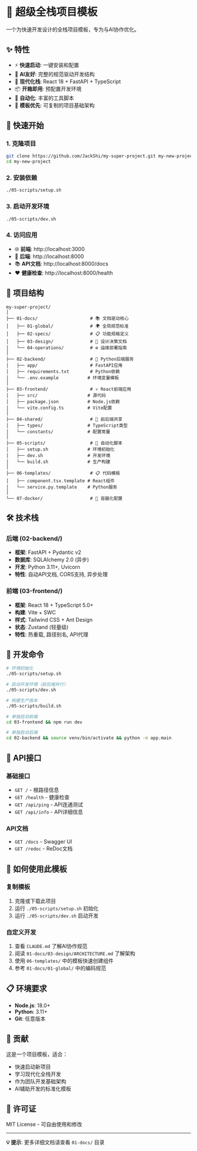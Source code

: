 # 🚀 超级全栈项目模板

一个为快速开发设计的全栈项目模板，专为与AI协作优化。

## ✨ 特性

- ⚡ **快速启动**: 一键安装和配置
- 🤖 **AI友好**: 完整的规范驱动开发结构  
- 🎨 **现代化栈**: React 18 + FastAPI + TypeScript
- 📦 **开箱即用**: 预配置开发环境
- 🔧 **自动化**: 丰富的工具脚本
- 🎯 **模板优先**: 可复制的项目基础架构

## 🚀 快速开始

### 1. 克隆项目
```bash
git clone https://github.com/JackShi/my-super-project.git my-new-project
cd my-new-project
```

### 2. 安装依赖
```bash
./05-scripts/setup.sh
```

### 3. 启动开发环境
```bash
./05-scripts/dev.sh
```

### 4. 访问应用
- 🌐 **前端**: http://localhost:3000
- 🐍 **后端**: http://localhost:8000  
- 📚 **API文档**: http://localhost:8000/docs
- ❤️ **健康检查**: http://localhost:8000/health

## 📁 项目结构

```
my-super-project/
│
├── 01-docs/                    # 📚 文档驱动核心
│   ├── 01-global/              # 🌍 全局规范标准
│   ├── 02-specs/               # 📋 功能规格定义
│   ├── 03-design/              # 🎨 设计决策文档
│   └── 04-operations/          # ⚙️ 运维部署指南
│
├── 02-backend/                 # 🐍 Python后端服务
│   ├── app/                    # FastAPI应用
│   ├── requirements.txt        # Python依赖
│   └── .env.example           # 环境变量模板
│
├── 03-frontend/                # ⚛️ React前端应用
│   ├── src/                   # 源代码
│   ├── package.json           # Node.js依赖
│   └── vite.config.ts         # Vite配置
│
├── 04-shared/                  # 🤝 前后端共享
│   ├── types/                 # TypeScript类型
│   └── constants/             # 配置常量
│
├── 05-scripts/                 # 🔧 自动化脚本
│   ├── setup.sh               # 环境初始化
│   ├── dev.sh                 # 开发环境
│   └── build.sh               # 生产构建
│
├── 06-templates/               # 📋 代码模板
│   ├── component.tsx.template # React组件
│   └── service.py.template    # Python服务
│
└── 07-docker/                  # 🐳 容器化配置
```

## 🛠️ 技术栈

### 后端 (02-backend/)
- **框架**: FastAPI + Pydantic v2
- **数据库**: SQLAlchemy 2.0 (异步)
- **开发**: Python 3.11+, Uvicorn
- **特性**: 自动API文档, CORS支持, 异步处理

### 前端 (03-frontend/)  
- **框架**: React 18 + TypeScript 5.0+
- **构建**: Vite + SWC
- **样式**: Tailwind CSS + Ant Design
- **状态**: Zustand (轻量级)
- **特性**: 热重载, 路径别名, API代理

## 🔧 开发命令

```bash
# 环境初始化
./05-scripts/setup.sh

# 启动开发环境（前后端并行）
./05-scripts/dev.sh

# 构建生产版本
./05-scripts/build.sh

# 单独启动前端
cd 03-frontend && npm run dev

# 单独启动后端  
cd 02-backend && source venv/bin/activate && python -m app.main
```

## 📖 API接口

### 基础接口
- `GET /` - 根路径信息
- `GET /health` - 健康检查
- `GET /api/ping` - API连通测试
- `GET /api/info` - API详细信息

### API文档
- `GET /docs` - Swagger UI
- `GET /redoc` - ReDoc文档

## 🎯 如何使用此模板

### 复制模板
1. 克隆或下载此项目
2. 运行 `./05-scripts/setup.sh` 初始化
3. 运行 `./05-scripts/dev.sh` 启动开发

### 自定义开发
1. 查看 `CLAUDE.md` 了解AI协作规范
2. 阅读 `01-docs/03-design/ARCHITECTURE.md` 了解架构
3. 使用 `06-templates/` 中的模板快速创建组件
4. 参考 `01-docs/01-global/` 中的编码规范

## 📋 环境要求

- **Node.js**: 18.0+
- **Python**: 3.11+
- **Git**: 任意版本

## 🤝 贡献

这是一个项目模板，适合：
- 快速启动新项目
- 学习现代化全栈开发
- 作为团队开发基础架构
- AI辅助开发的标准化模板

## 📄 许可证

MIT License - 可自由使用和修改

---

**💡 提示**: 更多详细文档请查看 `01-docs/` 目录